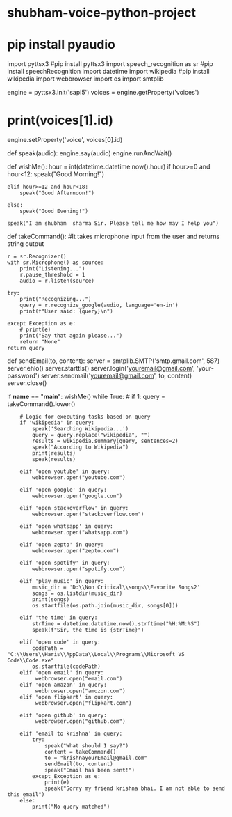 # shubham-voice-python-project

# pip install pyaudio

import pyttsx3 #pip install pyttsx3
import speech_recognition as sr #pip install speechRecognition
import datetime
import wikipedia #pip install wikipedia
import webbrowser
import os
import smtplib

engine = pyttsx3.init('sapi5')
voices = engine.getProperty('voices')
# print(voices[1].id)
engine.setProperty('voice', voices[0].id)


def speak(audio):
    engine.say(audio)
    engine.runAndWait()


def wishMe():
    hour = int(datetime.datetime.now().hour)
    if hour>=0 and hour<12:
        speak("Good Morning!")

    elif hour>=12 and hour<18:
        speak("Good Afternoon!")   

    else:
        speak("Good Evening!")  

    speak("I am shubham  sharma Sir. Please tell me how may I help you")       

def takeCommand():
    #It takes microphone input from the user and returns string output

    r = sr.Recognizer()
    with sr.Microphone() as source:
        print("Listening...")
        r.pause_threshold = 1
        audio = r.listen(source)

    try:
        print("Recognizing...")    
        query = r.recognize_google(audio, language='en-in')
        print(f"User said: {query}\n")

    except Exception as e:
        # print(e)    
        print("Say that again please...")  
        return "None"
    return query

def sendEmail(to, content):
    server = smtplib.SMTP('smtp.gmail.com', 587)
    server.ehlo()
    server.starttls()
    server.login('youremail@gmail.com', 'your-password')
    server.sendmail('youremail@gmail.com', to, content)
    server.close()

if __name__ == "__main__":
    wishMe()
    while True:
    # if 1:
        query = takeCommand().lower()

        # Logic for executing tasks based on query
        if 'wikipedia' in query:
            speak('Searching Wikipedia...')
            query = query.replace("wikipedia", "")
            results = wikipedia.summary(query, sentences=2)
            speak("According to Wikipedia")
            print(results)
            speak(results)

        elif 'open youtube' in query:
            webbrowser.open("youtube.com")

        elif 'open google' in query:
            webbrowser.open("google.com")

        elif 'open stackoverflow' in query:
            webbrowser.open("stackoverflow.com")   
        
        elif 'open whatsapp' in query:
            webbrowser.open("whatsapp.com")   
        
        elif 'open zepto' in query:
            webbrowser.open("zepto.com")   

        elif 'open spotify' in query:
            webbrowser.open("spotify.com")   

        elif 'play music' in query:
            music_dir = 'D:\\Non Critical\\songs\\Favorite Songs2'
            songs = os.listdir(music_dir)
            print(songs)    
            os.startfile(os.path.join(music_dir, songs[0]))

        elif 'the time' in query:
            strTime = datetime.datetime.now().strftime("%H:%M:%S")    
            speak(f"Sir, the time is {strTime}")

        elif 'open code' in query:
            codePath = "C:\\Users\\Haris\\AppData\\Local\\Programs\\Microsoft VS Code\\Code.exe"
            os.startfile(codePath)
        elif 'open email' in query:
             webbrowser.open("email.com")  
        elif 'open amazon' in query:
             webbrowser.open("amozon.com")  
        elif 'open flipkart' in query:
             webbrowser.open("flipkart.com") 

        elif 'open github' in query:
             webbrowser.open("github.com")  
                
        elif 'email to krishna' in query:
            try:
                speak("What should I say?")
                content = takeCommand()
                to = "krishnayourEmail@gmail.com"    
                sendEmail(to, content)
                speak("Email has been sent!")
            except Exception as e:
                print(e)
                speak("Sorry my friend krishna bhai. I am not able to send this email")    
        else:
            print("No query matched")
  
